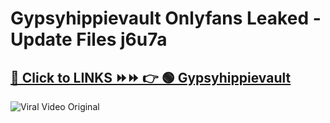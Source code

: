 
 # Gypsyhippievault Onlyfans Leaked - Update Files j6u7a

## <h2><a href="https://clipsfans.com/Gypsyhippievault&ref=git">🔗 Click to LINKS ⏩⏩ 👉 🟢 Gypsyhippievault </a></h2>

<a href="https://clipsfans.com/Gypsyhippievault&ref=git" rel="nofollow" data-target="animated-image.originalLink"><img src="https://i.ibb.co.com/xMMVF88/686577567.gif" alt="Viral Video Original" style="max-width: 100%; display: inline-block;" data-target="animated-image.originalImage"></a>

